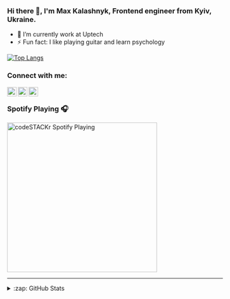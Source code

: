 ### Hi there 👋, I'm Max Kalashnyk, Frontend engineer from Kyiv, Ukraine.

- 🌱 I’m currently work at Uptech
- ⚡ Fun fact: I like playing guitar and learn psychology

[![Top Langs](https://github-readme-stats.maxkalashnyk.vercel.app/api/top-langs/?username=MaxKalashnyk&layout=compact)](https://github.com/anuraghazra/github-readme-stats)

### Connect with me:

[<img align="left" alt="codeSTACKr | Twitter" width="22px" src="https://cdn.jsdelivr.net/npm/simple-icons@v3/icons/twitter.svg" />][twitter]
[<img align="left" alt="codeSTACKr | LinkedIn" width="22px" src="https://cdn.jsdelivr.net/npm/simple-icons@v3/icons/linkedin.svg" />][linkedin]
[<img align="left" alt="codeSTACKr | Instagram" width="22px" src="https://cdn.jsdelivr.net/npm/simple-icons@v3/icons/instagram.svg" />][instagram]

<br />

### Spotify Playing 🎧

[<img src="https://now-playing-codestackr.vercel.app/api/spotify-playing" alt="codeSTACKr Spotify Playing" width="350" />](https://open.spotify.com/user/m6ingigp155qelddj9r64nqy6)

---

<details>
  <summary>:zap: GitHub Stats</summary>

  <img align="left" alt="MaxKalashnyk's GitHub Stats" src="https://github-readme-stats.maxkalashnyk.vercel.app/api?username=MaxKalashnyk&show_icons=true&hide_border=true" />

</details>

[twitter]: https://twitter.com/maks_kalashnyk
[instagram]: https://instagram.com/mx_kalash
[linkedin]: https://www.linkedin.com/in/maksym-kalashnyk-92932399/
